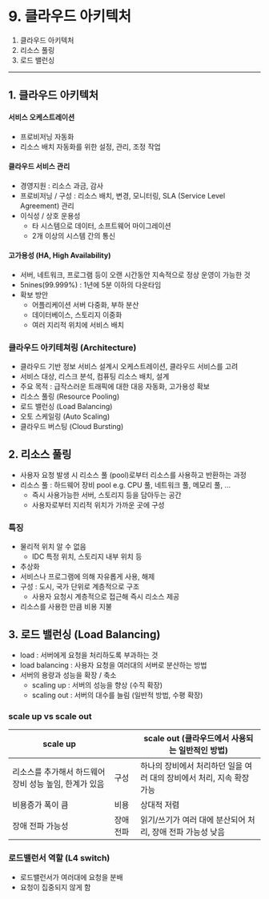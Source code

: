 # 9. 클라우드 아키텍처

1. 클라우드 아키텍처
2. 리소스 풀링
3. 로드 밸런싱

---

## 1. 클라우드 아키텍처

#### 서비스 오케스트레이션

- 프로비저닝 자동화
- 리소스 배치 자동화를 위한 설정, 관리, 조정 작업

#### 클라우드 서비스 관리

- 경영지원 : 리소스 과금, 감사
- 프로비저닝 / 구성 : 리소스 배치, 변경, 모니터링, SLA (Service Level Agreement) 관리
- 이식성 / 상호 운용성
    - 타 시스템으로 데이터, 소프트웨어 마이그레이션
    - 2개 이상의 시스템 간의 통신

#### 고가용성 (HA, High Availability)

- 서버, 네트워크, 프로그램 등이 오랜 시간동안 지속적으로 정상 운영이 가능한 것
- 5nines(99.999%) : 1년에 5분 이하의 다운타임
- 확보 방안
    - 어플리케이션 서버 다중화, 부하 분산
    - 데이터베이스, 스토리지 이중화
    - 여러 지리적 위치에 서비스 배치

### 클라우드 아키테쳐링 (Architecture)

- 클라우드 기반 정보 서비스 설계시 오케스트레이션, 클라우드 서비스를 고려
- 서비스 대상, 리스크 분석, 컴퓨팅 리소스 배치, 설계
- 주요 목적 : 급작스러운 트래픽에 대한 대응 자동화, 고가용성 확보
- 리소스 풀링 (Resource Pooling)
- 로드 밸런싱 (Load Balancing)
- 오토 스케일링 (Auto Scaling)
- 클라우드 버스팅 (Cloud Bursting)

## 2. 리소스 풀링

- 사용자 요청 발생 시 리소스 풀 (pool)로부터 리소스를 사용하고 반환하는 과정
- 리소스 풀 : 하드웨어 장비 pool e.g. CPU 풀, 네트워크 풀, 메모리 풀, ...
    - 즉시 사용가능한 서버, 스토리지 등을 담아두는 공간
    - 사용자로부터 지리적 위치가 가까운 곳에 구성

### 특징

- 물리적 위치 알 수 없음
    - IDC 특정 위치, 스토리지 내부 위치 등
- 추상화
- 서비스나 프로그램에 의해 자유롭게 사용, 해제
- 구성 : 도시, 국가 단위로 계층적으로 구조
    - 사용자 요청시 계층적으로 접근해 즉시 리소스 제공
- 리소스를 사용한 만큼 비용 지불

## 3. 로드 밸런싱 (Load Balancing)

- load : 서버에게 요청을 처리하도록 부과하는 것
- load balancing : 사용자 요청을 여러대의 서버로 분산하는 방법
- 서버의 용량과 성능을 확장 / 축소
    - scaling up : 서버의 성능을 향상 (수직 확장)
    - scaling out : 서버의 대수를 늘림 (일반적 방법, 수평 확장)

### scale up vs scale out

| scale up                        |       | scale out (클라우드에서 사용되는 일반적인 방법)          |
|---------------------------------|-------|------------------------------------------|
| 리소스를 추가해서 하드웨어 장비 성능 높임, 한계가 있음 | 구성    | 하나의 장비에서 처리하던 일을 여러 대의 장비에서 처리, 지속 확장 가능 |
| 비용증가 폭이 큼                       | 비용    | 상대적 저렴                                   |
| 장애 전파 가능성                       | 장애 전파 | 읽기/쓰기가 여러 대에 분산되어 처리, 장애 전파 가능성 낮음       |

### 로드밸런서 역할 (L4 switch)

- 로드밸런서가 여러대에 요청을 분배
- 요청이 집중되지 않게 함